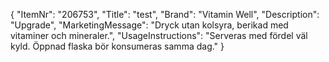 {
  "ItemNr": "206753",
  "Title": "test",
  "Brand": "Vitamin Well",
  "Description": "Upgrade",
  "MarketingMessage": "Dryck utan kolsyra, berikad med vitaminer och mineraler.",
  "UsageInstructions": "Serveras med fördel väl kyld. Öppnad flaska bör konsumeras samma dag."
}